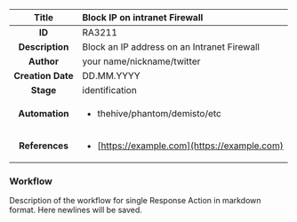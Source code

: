 | Title                       |  Block IP on intranet Firewall         |
|:---------------------------:|:--------------------|
| **ID**                      | RA3211            |
| **Description**             | Block an IP address on an Intranet Firewall   |
| **Author**                  | your name/nickname/twitter        |
| **Creation Date**           | DD.MM.YYYY |
| **Stage**                   | identification         |
| **Automation** |<ul><li>thehive/phantom/demisto/etc</li></ul>|
| **References** |<ul><li>[https://example.com](https://example.com)</li></ul>|

### Workflow

Description of the workflow for single Response Action in markdown format.
Here newlines will be saved.
